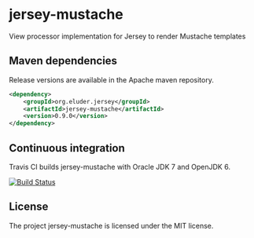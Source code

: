 jersey-mustache
===============

View processor implementation for Jersey to render Mustache templates


Maven dependencies
------------------

Release versions are available in the Apache maven repository.

```xml
<dependency>
    <groupId>org.eluder.jersey</groupId>
    <artifactId>jersey-mustache</artifactId>
    <version>0.9.0</version>
</dependency>
```

Continuous integration
----------------------

Travis CI builds jersey-mustache with Oracle JDK 7 and OpenJDK 6.

[![Build Status](https://travis-ci.org/trautonen/jersey-mustache.png)](https://travis-ci.org/trautonen/jersey-mustache)


License
-------

The project jersey-mustache is licensed under the MIT license.
